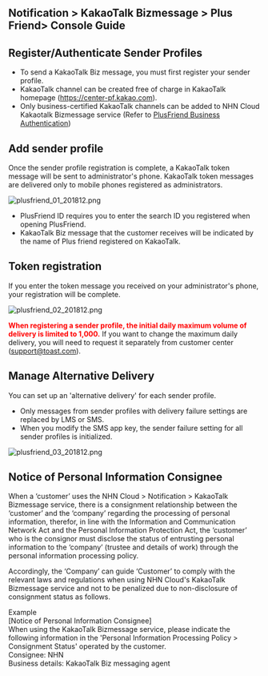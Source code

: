 ## Notification > KakaoTalk Bizmessage > Plus Friend> Console Guide

## Register/Authenticate Sender Profiles
* To send a KakaoTalk Biz message, you must first register your sender profile.
* KakaoTalk channel can be created free of charge in KakaoTalk homepage (https://center-pf.kakao.com).
* Only business-certified KakaoTalk channels can be added to NHN Cloud Kakaotalk Bizmessage service (Refer to [PlusFriend Business Authentication](https://static.toastoven.net/prod_alimtalk/plusfriend_business_certify_guide_20190311.pdf))

## Add sender profile

Once the sender profile registration is complete, a KakaoTalk token message will be sent to administrator's phone. 
KakaoTalk token messages are delivered only to mobile phones registered as administrators.

![plusfriend_01_201812.png](https://static.toastoven.net/prod_alimtalk/plusfriend_01_201904.png)

* PlusFriend ID requires you to enter the search ID you registered when opening PlusFriend.
* KakaoTalk Biz message that the customer receives will be indicated by the name of Plus friend registered on KakaoTalk.

## Token registration

If you enter the token message you received on your administrator's phone, your registration will be complete.

![plusfriend_02_201812.png](https://static.toastoven.net/prod_alimtalk/plusfriend_02_201904.png)

<b><span style="color:red">When registering a sender profile, the initial daily maximum volume of delivery is limited to 1,000.</span></b> 
If you want to change the maximum daily delivery, you will need to request it separately from customer center (support@toast.com).

## Manage Alternative Delivery

You can set up an 'alternative delivery' for each sender profile.

* Only messages from sender profiles with delivery failure settings are replaced by LMS or SMS.
* When you modify the SMS app key, the sender failure setting for all sender profiles is initialized.

![plusfriend_03_201812.png](https://static.toastoven.net/prod_alimtalk/plusfriend_03_201812.png)

## Notice of Personal Information Consignee
When a ‘customer’ uses the NHN Cloud > Notification > KakaoTalk Bizmessage service, there is a consignment relationship between the ‘customer’ and the ‘company’ regarding the processing of personal information, therefor, in line with the Information and Communication Network Act and the Personal Information Protection Act, the ‘customer’ who is the consignor must disclose the status of entrusting personal information to the ‘company’ (trustee and details of work) through the personal information processing policy.

Accordingly, the ‘Company’ can guide ‘Customer’ to comply with the relevant laws and regulations when using NHN Cloud's KakaoTalk Bizmessage service and not to be penalized due to non-disclosure of consignment status as follows.

Example<br>
[Notice of Personal Information Consignee]<br>
When using the KakaoTalk Bizmessage service, please indicate the following information in the 'Personal Information Processing Policy > Consignment Status' operated by the customer.<br>
Consignee: NHN<br>
Business details: KakaoTalk Biz messaging agent<br>